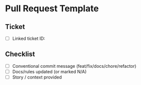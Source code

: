 # Pull Request Template

## Ticket
- [ ] Linked ticket ID: <!-- e.g., BUG-2025-06-27-abcdef -->

## Checklist
- [ ] Conventional commit message (feat/fix/docs/chore/refactor)
- [ ] Docs/rules updated (or marked N/A)
- [ ] Story / context provided

<!-- Delete items that do not apply --> 